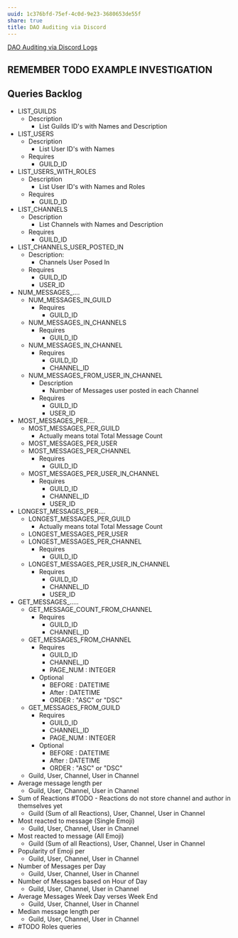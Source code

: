 ```yaml
---
uuid: 1c376bfd-75ef-4c0d-9e23-3680653de55f
share: true
title: DAO Auditing via Discord
---
```

[DAO Auditing via Discord Logs](/undefined)

## REMEMBER TODO EXAMPLE INVESTIGATION

## Queries Backlog

* LIST_GUILDS
	* Description
		* List Guilds ID's with Names and Description
* LIST_USERS
	* Description
		* List User ID's with Names
	* Requires
		* GUILD_ID
* LIST_USERS_WITH_ROLES
	* Description
		* List User ID's with Names and Roles
	* Requires
		* GUILD_ID
* LIST_CHANNELS
	* Description
		* List Channels with Names and Description
	* Requires
		* GUILD_ID
* LIST_CHANNELS_USER_POSTED_IN
	* Description:
		* Channels User Posed In
	* Requires
		* GUILD_ID
		* USER_ID
* NUM_MESSAGES_....
	* NUM_MESSAGES_IN_GUILD
		* Requires
			* GUILD_ID
	* NUM_MESSAGES_IN_CHANNELS
		* Requires
			* GUILD_ID
	* NUM_MESSAGES_IN_CHANNEL
		* Requires
			* GUILD_ID
			* CHANNEL_ID
	* NUM_MESSAGES_FROM_USER_IN_CHANNEL
		* Description
			* Number of Messages user posted in each Channel
		* Requires
			* GUILD_ID
			* USER_ID
* MOST_MESSAGES_PER....
	* MOST_MESSAGES_PER_GUILD
		* Actually means total Total Message Count
	* MOST_MESSAGES_PER_USER
	* MOST_MESSAGES_PER_CHANNEL
		* Requires
			* GUILD_ID
	* MOST_MESSAGES_PER_USER_IN_CHANNEL
		* Requires
			* GUILD_ID
			* CHANNEL_ID
			* USER_ID
* LONGEST_MESSAGES_PER....
	* LONGEST_MESSAGES_PER_GUILD
		* Actually means total Total Message Count
	* LONGEST_MESSAGES_PER_USER
	* LONGEST_MESSAGES_PER_CHANNEL
		* Requires
			* GUILD_ID
	* LONGEST_MESSAGES_PER_USER_IN_CHANNEL
		* Requires
			* GUILD_ID
			* CHANNEL_ID
			* USER_ID
* GET_MESSAGES_.....
	* GET_MESSAGE_COUNT_FROM_CHANNEL
		* Requires
			* GUILD_ID
			* CHANNEL_ID
	* GET_MESSAGES_FROM_CHANNEL
		* Requires
			* GUILD_ID
			* CHANNEL_ID
			* PAGE_NUM : INTEGER
		* Optional
			* BEFORE : DATETIME
			* After : DATETIME
			* ORDER : "ASC" or "DSC"
	* GET_MESSAGES_FROM_GUILD
		* Requires
			* GUILD_ID
			* CHANNEL_ID
			* PAGE_NUM : INTEGER
		* Optional
			* BEFORE : DATETIME
			* After : DATETIME
			* ORDER : "ASC" or "DSC"
	* Guild, User, Channel, User in Channel
* Average message length per
	* Guild, User, Channel, User in Channel
* Sum of Reactions #TODO - Reactions do not store channel and author in themselves yet
	* Guild (Sum of all Reactions), User, Channel, User in Channel
* Most reacted to message (Single Emoji)
	* Guild, User, Channel, User in Channel
* Most reacted to message (All Emoji)
	* Guild (Sum of all Reactions), User, Channel, User in Channel
* Popularity of Emoji per
	* Guild, User, Channel, User in Channel
* Number of Messages per Day
	* Guild, User, Channel, User in Channel
* Number of Messages based on Hour of Day
	* Guild, User, Channel, User in Channel
* Average Messages Week Day verses Week End
	* Guild, User, Channel, User in Channel
* Median message length per
	* Guild, User, Channel, User in Channel
* #TODO Roles queries